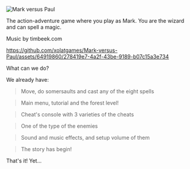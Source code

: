 ![Mark versus Paul](https://github.com/xolatgames/Mark-versus-Paul/assets/64919860/8527ed9b-af4e-4df0-beec-9b8bcb9ed9c1)

The action-adventure game where you play as Mark. You are the wizard and can spell a magic.

Music by timbeek.com

https://github.com/xolatgames/Mark-versus-Paul/assets/64919860/278419e7-4a2f-43be-9189-b07c15a3e734

What can we do?

We already have:

> Move, do somersaults and cast any of the eight spells

> Main menu, tutorial and the forest level!

> Cheat's console with 3 varieties of the cheats

> One of the type of the enemies

> Sound and music effects, and setup volume of them

> The story has begin!

That's it! Yet...
